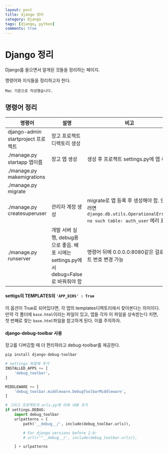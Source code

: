 ```yaml
---
layout: post
title: django 정리
category: Django
tags: [django, python]
comments: true
---
```

Django 정리
=========
Django를 들으면서 알게된 것들을 정리하는 페이지.

명령어와 지식들을 정리하고자 한다.

`Mac 기준으로 작성했습니다.`

## 명령어 정리
|명령어|설명|비고|
|-|-|-|
|django-admin startproject 프로젝트|장고 프로젝트 디렉토리 생성||
|./manage.py startapp 앱이름|장고 앱 생성|생성 후 프로젝트 settings.py에 앱 추가|
|./manage.py makemigrations|||
|./manage.py migrate|||
|./manage.py createsuperuser|관리자 계정 생성|migrate로 앱 등록 후 생성해야 함. 안그러면 `django.db.utils.OperationalError: no such table: auth_user` 에러 표시|
|./manage.py runserver|개발 서버 실행, debug용으로 좋음. 배포 시에는 settings.py에서 debug=False로 바꿔줘야 함|명령어 뒤에 0.0.0.0:8080같은 걸로 포트 번호 변경 가능|


#### settigs의 TEMPLATES의 `'APP_DIRS' : True`
이 옵션이 True로 되어있다면, 각 앱의 templates디렉토리에서 찾아본다는 의미이다. 만약 각 폴더에 `base.html`이라는 파일이 있고, 앱들 각자 이 파일을 상속받는다 치면, 첫 번째로 찾는 `base.html`파일을 참고하게 된다. 이를 주의하자.


#### django-debug-toolbar 사용
장고를 디버깅할 때 더 편리하라고 debug-toolbar를 제공한다.
```python
pip install django-debug-toolbar

# settings 파일에 추가
INSTALLED_APPS += [
    'debug_toolbar',
]

MIDDLEWARE += [
    'debug_toolbar.middleware.DebugToolbarMiddleware',
]

# 그리고 프로젝트의 urls.py에 아래 내용 추가
if settings.DEBUG:
    import debug_toolbar
    urlpatterns = [
        path('__debug__/', include(debug_toolbar.urls)),

        # For django versions before 2.0:
        # url(r'^__debug__/', include(debug_toolbar.urls)),

    ] + urlpatterns
```
